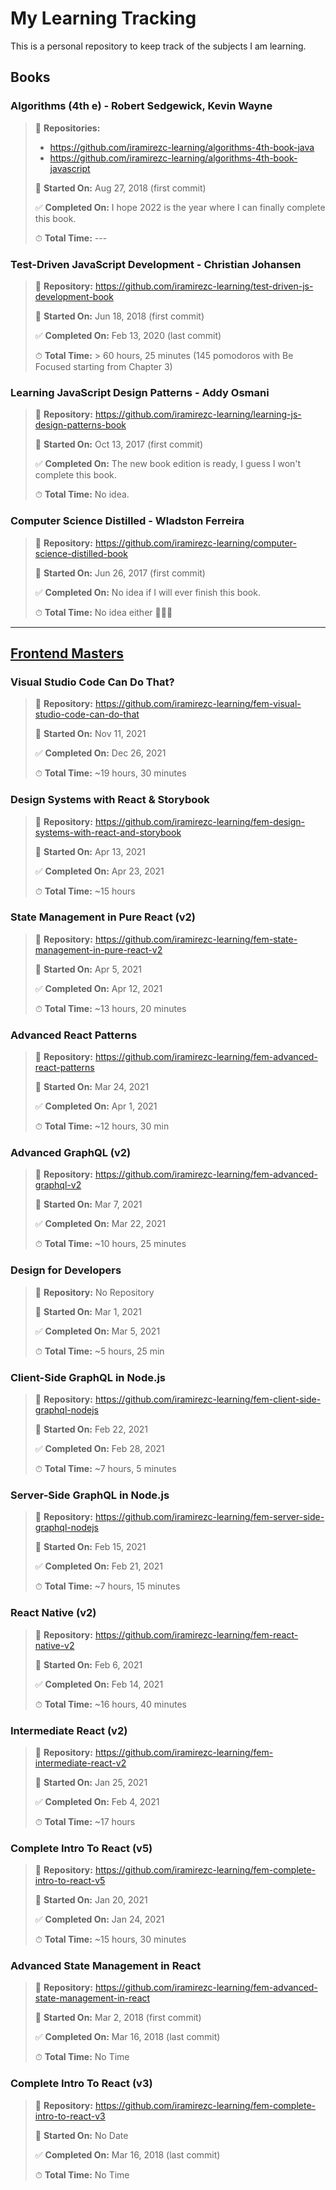 # My Learning Tracking

This is a personal repository to keep track of the subjects I am learning.

## Books

### Algorithms (4th e) - Robert Sedgewick, Kevin Wayne

> 👾 **Repositories:**
> * https://github.com/iramirezc-learning/algorithms-4th-book-java
> * https://github.com/iramirezc-learning/algorithms-4th-book-javascript
>
> 🏁 **Started On:** Aug 27, 2018 (first commit)
>
> ✅ **Completed On:** I hope 2022 is the year where I can finally complete this book.
>
> ⏱ **Total Time:** ---

### Test-Driven JavaScript Development - Christian Johansen

> 👾 **Repository:** https://github.com/iramirezc-learning/test-driven-js-development-book
>
> 🏁 **Started On:** Jun 18, 2018 (first commit)
>
> ✅ **Completed On:** Feb 13, 2020 (last commit)
>
> ⏱ **Total Time:** > 60 hours, 25 minutes (145 pomodoros with Be Focused starting from Chapter 3)

### Learning JavaScript Design Patterns - Addy Osmani

> 👾 **Repository:** https://github.com/iramirezc-learning/learning-js-design-patterns-book
>
> 🏁 **Started On:** Oct 13, 2017 (first commit)
>
> ✅ **Completed On:** The new book edition is ready, I guess I won't complete this book.
>
> ⏱ **Total Time:** No idea.

### Computer Science Distilled - Wladston Ferreira

> 👾 **Repository:** https://github.com/iramirezc-learning/computer-science-distilled-book
>
> 🏁 **Started On:** Jun 26, 2017 (first commit)
>
> ✅ **Completed On:** No idea if I will ever finish this book.
>
> ⏱ **Total Time:** No idea either 🤷🏻‍♂️

---

## [Frontend Masters](https://frontendmasters.com)

### Visual Studio Code Can Do That?

> 👾 **Repository:** https://github.com/iramirezc-learning/fem-visual-studio-code-can-do-that
>
> 🏁 **Started On:** Nov 11, 2021
>
> ✅ **Completed On:** Dec 26, 2021
>
> ⏱ **Total Time:** ~19 hours, 30 minutes

### Design Systems with React & Storybook

> 👾 **Repository:** https://github.com/iramirezc-learning/fem-design-systems-with-react-and-storybook
>
> 🏁 **Started On:** Apr 13, 2021
>
> ✅ **Completed On:** Apr 23, 2021
>
> ⏱ **Total Time:** ~15 hours

### State Management in Pure React (v2)

> 👾 **Repository:** https://github.com/iramirezc-learning/fem-state-management-in-pure-react-v2
>
> 🏁 **Started On:** Apr 5, 2021
>
> ✅ **Completed On:** Apr 12, 2021
>
> ⏱ **Total Time:** ~13 hours, 20 minutes

### Advanced React Patterns

> 👾 **Repository:** https://github.com/iramirezc-learning/fem-advanced-react-patterns
>
> 🏁 **Started On:** Mar 24, 2021
>
> ✅ **Completed On:** Apr 1, 2021
>
> ⏱ **Total Time:** ~12 hours, 30 min

### Advanced GraphQL (v2)

> 👾 **Repository:** https://github.com/iramirezc-learning/fem-advanced-graphql-v2
>
> 🏁 **Started On:** Mar 7, 2021
>
> ✅ **Completed On:** Mar 22, 2021
>
> ⏱ **Total Time:** ~10 hours, 25 minutes

### Design for Developers

> 👾 **Repository:** No Repository
>
> 🏁 **Started On:** Mar 1, 2021
>
> ✅ **Completed On:** Mar 5, 2021
>
> ⏱ **Total Time:** ~5 hours, 25 min

### Client-Side GraphQL in Node.js

> 👾 **Repository:** https://github.com/iramirezc-learning/fem-client-side-graphql-nodejs
>
> 🏁 **Started On:** Feb 22, 2021
>
> ✅ **Completed On:** Feb 28, 2021
>
> ⏱ **Total Time:** ~7 hours, 5 minutes

### Server-Side GraphQL in Node.js

> 👾 **Repository:** https://github.com/iramirezc-learning/fem-server-side-graphql-nodejs
>
> 🏁 **Started On:** Feb 15, 2021
>
> ✅ **Completed On:** Feb 21, 2021
>
> ⏱ **Total Time:** ~7 hours, 15 minutes

### React Native (v2)

> 👾 **Repository:** https://github.com/iramirezc-learning/fem-react-native-v2
>
> 🏁 **Started On:** Feb 6, 2021
>
> ✅ **Completed On:** Feb 14, 2021
>
> ⏱ **Total Time:** ~16 hours, 40 minutes

### Intermediate React (v2)

> 👾 **Repository:** https://github.com/iramirezc-learning/fem-intermediate-react-v2
>
> 🏁 **Started On:** Jan 25, 2021
>
> ✅ **Completed On:** Feb 4, 2021
>
> ⏱ **Total Time:** ~17 hours

### Complete Intro To React (v5)

> 👾 **Repository:** https://github.com/iramirezc-learning/fem-complete-intro-to-react-v5
>
> 🏁 **Started On:** Jan 20, 2021
>
> ✅ **Completed On:** Jan 24, 2021
>
> ⏱ **Total Time:** ~15 hours, 30 minutes

### Advanced State Management in React

> 👾 **Repository:** https://github.com/iramirezc-learning/fem-advanced-state-management-in-react
>
> 🏁 **Started On:** Mar 2, 2018 (first commit)
>
> ✅ **Completed On:** Mar 16, 2018 (last commit)
>
> ⏱ **Total Time:** No Time

### Complete Intro To React (v3)

> 👾 **Repository:** https://github.com/iramirezc-learning/fem-complete-intro-to-react-v3
>
> 🏁 **Started On:** No Date
>
> ✅ **Completed On:** Mar 16, 2018 (last commit)
>
> ⏱ **Total Time:** No Time

